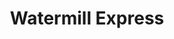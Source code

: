 ---
title: "Watermill Express"
url: /phoenix/watermill-express-east-mcdowell-road/
shop: Getränke
---
